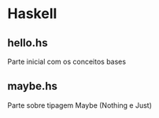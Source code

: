 # Haskell

## hello.hs

Parte inicial com os conceitos bases

## maybe.hs

Parte sobre tipagem Maybe (Nothing e Just)